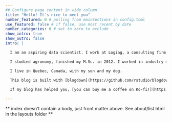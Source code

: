 ```yaml
---
## Configure page content in wide column
title: "Hello! It's nice to meet you"
number_featured: 0 # pulling from mainSections in config.toml
use_featured: false # if false, use most recent by date
number_categories: 0 # set to zero to exclude
show_intro: true
show_outro: false
intro: |

  I am an aspiring data scientist. I work at Logiag, a consulting firm whose mission is to support the implementation of sustainable farming practices. My focus is to find insight from farming data to facilitate the work of agronomists in their advising of good management practices to farmers. I love making beautiful charts, the statistical programming language R, my Australian shepherd dog, my beautiful garden, and black tea.

  I studied agronomy, finished my M.Sc. in 2012. I worked in industry mostly doing research and helping farmers with their environmental obligations. I rediscovered R (had a brief introduction at school) in 2018 and never looked back. You can find me on [Twitter](https://twitter.com/fournierjohanie) and [GitHub](https://github.com/jofou). 

  I live in Quebec, Canada, with my son and my dog.

  This blog is built with [blogdown](https://github.com/rstudio/blogdown) and [Hugo](https://gohugo.io/), and deployed using [Netlify](https://www.netlify.com/). My blog posts are released under a [Creative Commons Attribution-ShareAlike 4.0 International License](https://creativecommons.org/licenses/by-sa/4.0/). 
  
  If my blog has helped you, [you can buy me a coffee on Ko-fi!](https://ko-fi.com/johaniefournier)

---
```


** index doesn't contain a body, just front matter above.
See about/list.html in the layouts folder **
